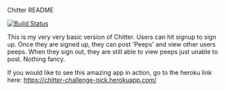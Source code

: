 Chitter README

[![Build Status](https://travis-ci.org/makersacademy/chitter-challenge.svg?branch=master)](https://travis-ci.org/makersacademy/chitter-challenge)

This is my very very basic version of Chitter. Users can hit signup to sign up. Once they are signed up, they can post 'Peeps' and view other users peeps. When they sign out, they are still able to view peeps just unable to post. Nothing fancy.

If you would like to see this amazing app in action, go to the heroku link here: https://chitter-challenge-nick.herokuapp.com/
